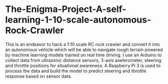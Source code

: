 # The-Enigma-Project-A-self-learning-1-10-scale-autonomous-Rock-Crawler
This is an endeavor to hack a 1:10 scale RC rock crawler and convert it into an autonomous vehicle which will be able to navigate rough terrain powered by machine learning models trained on real time driving. I use an Arduino to collect data from ultrasonic distance sensors, 3-axis axelerometer, steering and throttle positions for situational awareness. A Raspberry Pi 3 is used to process the data and build the model to predict steering and throttle response based on sensor data.
